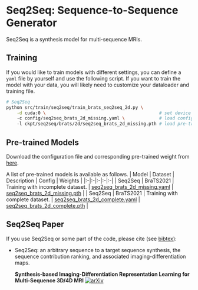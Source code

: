 # Seq2Seq: Sequence-to-Sequence Generator
Seq2Seq is a synthesis model for multi-sequence MRIs.

## Training
If you would like to train models with different settings, you can define a `yaml` file by yourself and use the following script.
If you want to train the model with your data, you will likely need to customize your dataloader and training file.
```sh
# Seq2Seq
python src/train/seq2seq/train_brats_seq2seq_2d.py \
    -d cuda:0 \                                           # set device
    -c config/seq2seq_brats_2d_missing.yaml \             # load configuration
    -l ckpt/seq2seq/brats/2d/seq2seq_brats_2d_missing.pth # load pre-trained weights or omit this to train from beginning
```

## Pre-trained Models
Download the configuration file and corresponding pre-trained weight from [here](https://drive.google.com/drive/folders/1aygogtHrr1WqHSWAgovHUgEpe-4lQd38?usp=sharing).

A list of pre-trained models is available as follows.
| Model | Dataset | Description | Config | Weights |
|:-|:-|:-|:-|:-|
| Seq2Seq | BraTS2021 | Training with incomplete dataset. | [seq2seq_brats_2d_missing.yaml](https://drive.google.com/file/d/1MN1AAMthuClarT16Jiiy9nae0t3NOGQt/view?usp=sharing) | [seq2seq_brats_2d_missing.pth](https://drive.google.com/file/d/1jPlOSpZQs_PMb4nnB89VU59nQ6grhV5f/view?usp=sharing) |
| Seq2Seq | BraTS2021 | Training with complete dataset. | [seq2seq_brats_2d_complete.yaml](https://drive.google.com/file/d/1EOBMEZFXk1jqHstxq208p13YuObED-Ay/view?usp=sharing) | [seq2seq_brats_2d_complete.pth](https://drive.google.com/file/d/19c4F3Pw_T2zye35d9fdwIHs4uKt7QRal/view?usp=sharing) |

## Seq2Seq Paper
If you use Seq2Seq or some part of the code, please cite (see [bibtex](./citations.bib)):

* Seq2Seq: an arbitrary sequence to a target sequence synthesis, the sequence contribution ranking, and associated imaging-differentiation maps.
  
  **Synthesis-based Imaging-Differentiation Representation Learning for Multi-Sequence 3D/4D MRI**
  [![arXiv](https://img.shields.io/badge/arXiv-2302.00517-red)](https://arxiv.org/abs/2302.00517)